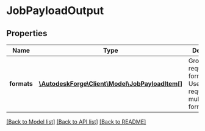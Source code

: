 # JobPayloadOutput

## Properties
Name | Type | Description | Notes
------------ | ------------- | ------------- | -------------
**formats** | [**\AutodeskForge\Client\Model\JobPayloadItem[]**](JobPayloadItem.md) | Group of requested formats/types. User can request multiple formats. | 

[[Back to Model list]](../README.md#documentation-for-models) [[Back to API list]](../README.md#documentation-for-api-endpoints) [[Back to README]](../README.md)


